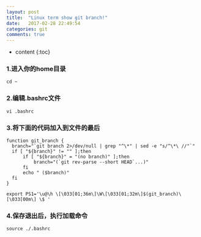 ```yaml
---
layout: post
title:  "Linux term show git branch!"
date:   2017-02-28 22:49:54
categories: git
comments: true
---
```


* content
{:toc}

### 1.进入你的home目录
```
cd ~
```

### 2.编辑.bashrc文件
```
vi .bashrc
```

### 3.将下面的代码加入到文件的最后
```
function git_branch {
  branch="`git branch 2>/dev/null | grep "^\*" | sed -e "s/^\*\ //"`"
  if [ "${branch}" != "" ];then
      if [ "${branch}" = "(no branch)" ];then
          branch="(`git rev-parse --short HEAD`...)"
      fi
      echo " ($branch)"
  fi
}

export PS1='\u@\h \[\033[01;36m\]\W\[\033[01;32m\]$(git_branch)\[\033[00m\] \$ '
```

### 4.保存退出后，执行加载命令
```
source ./.bashrc
```
